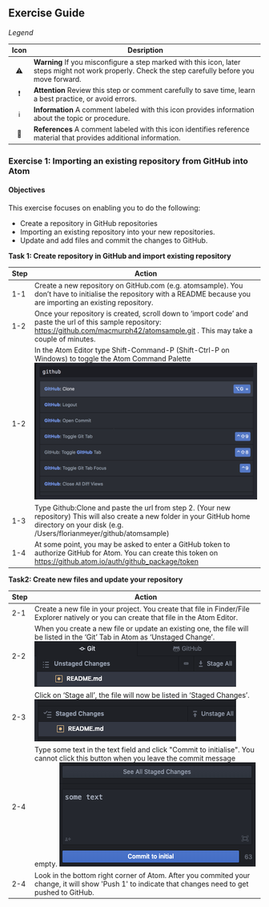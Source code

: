 ## Exercise Guide

_Legend_

Icon | Desription
 :---: | -------------
:warning:             | **Warning** If you misconfigure a step marked with this icon, later steps might not work properly. Check the step carefully before you move forward.
:exclamation:         | **Attention** Review this step or comment carefully to save time, learn a best practice, or avoid errors.
:information_source:  | **Information** A comment labeled with this icon provides information about the topic or procedure.
:book:                | **References** A comment labeled with this icon identifies reference material that provides additional information.


### Exercise 1: Importing an existing repository from GitHub into Atom

#### Objectives
This exercise focuses on enabling you to do the following:
- Create a repository in GitHub repositories
- Importing an existing repository into your new repositories.
- Update and add files and commit the changes to GitHub.

**Task 1: Create repository in GitHub and import existing repository**

Step | Action
---- | -------------
1-1  | Create a new repository on GitHub.com (e.g. atomsample). You don’t have to initialise the repository with a README because you are importing an existing repository.
1-2  | Once your repository is created, scroll down to ‘import code’ and paste the url of this sample repository: https://github.com/macmurph42/atomsample.git . This may take a couple of minutes.
1-2  | In the Atom Editor type Shift-Command-P (Shift-Ctrl-P on Windows) to toggle the Atom Command Palette ![Image](gittoggle.png)  
1-3  | Type Github:Clone and paste the url from step 2.  (Your new repository) This will also create a new folder in your GitHub home directory on your disk (e.g. /Users/florianmeyer/github/atomsample)
1-4  | At some point, you may be asked to enter a GitHub token to authorize GitHub for Atom. You can create this token on https://github.atom.io/auth/github_package/token

**Task2: Create new files and update your repository**

Step | Action
---- | -------------
2-1  | Create a new file in your project. You create that file in Finder/File Explorer natively or you can create that file in the Atom Editor.
2-2  | When you create a new file or update an existing one, the file will be listed in the ‘Git’ Tab in Atom as ‘Unstaged Change’. ![Image](unstaged.png)   
2-3 | Click on ‘Stage all’, the file will now be listed in ‘Staged Changes’. ![Image](staged.png)
2-4 | Type some text in the text field and click "Commit to initialise". You cannot click this button when you leave the commit message empty. ![Image](commit.png)
2-4 | Look in the bottom right corner of Atom. After you commited your change, it will show 'Push 1' to indicate that changes need to get pushed to GitHub.  
